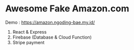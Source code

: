 # Awesome Fake Amazon.com

Demo : https://amazon.ngoding-bae.my.id/

1. React & Express
2. Firebase (Database & Cloud Function)
3. Stripe payment

